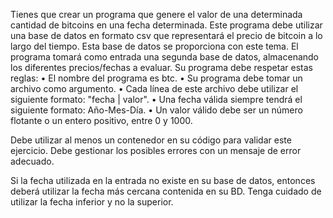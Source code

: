 Tienes que crear un programa que genere el valor de una determinada cantidad de bitcoins en una fecha determinada.
Este programa debe utilizar una base de datos en formato csv que representará el precio de bitcoin a lo largo del tiempo. Esta base de datos se proporciona con este tema.
El programa tomará como entrada una segunda base de datos, almacenando los diferentes precios/fechas a evaluar.
Su programa debe respetar estas reglas:
• El nombre del programa es btc.
• Su programa debe tomar un archivo como argumento.
• Cada línea de este archivo debe utilizar el siguiente formato: "fecha | valor".
• Una fecha válida siempre tendrá el siguiente formato: Año-Mes-Día.
• Un valor válido debe ser un número flotante o un entero positivo, entre 0 y 1000.

Debe utilizar al menos un contenedor en su código para validar este ejercicio. Debe gestionar los posibles errores con un mensaje de error adecuado.

Si la fecha utilizada en la entrada no existe en su base de datos, entonces
deberá utilizar la fecha más cercana contenida en su BD. Tenga cuidado de utilizar la fecha inferior y no la superior.